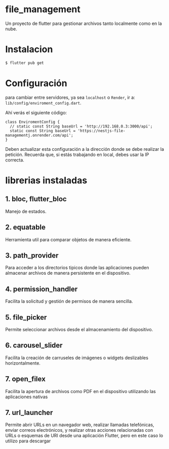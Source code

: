# file_management

Un proyecto de flutter para gestionar archivos tanto localmente como en la nube.

# Instalacion

```bash
$ flutter pub get
```

# Configuración 

para cambiar entre servidores, ya sea `localhost` o `Render`, ir a: `lib/config/enviroment_config.dart`.

Ahí verás el siguiente código:
```
class EnviromentConfig {
  // static const String baseUrl = 'http://192.168.0.3:3000/api';
  static const String baseUrl = 'https://nestjs-file-managementj.onrender.com/api';
}
```
Deben actualizar esta configuración a la dirección donde se debe realizar la petición. Recuerda que, si estás trabajando en local, debes usar la IP correcta.

# librerias instaladas

## 1. bloc, flutter_bloc
Manejo de estados.

## 2. equatable
Herramienta util para comparar objetos de manera eficiente.

## 3. path_provider
Para acceder a los directorios tipicos donde las aplicaciones pueden almacenar archivos de manera persistente en el dispositivo.

## 4. permission_handler
Facilita la solicitud y gestión de permisos de manera sencilla.

## 5. file_picker
Permite seleccionar archivos desde el almacenamiento del dispositivo.

## 6. carousel_slider
Facilita la creación de carruseles de imágenes o widgets deslizables horizontalmente.

## 7. open_filex
Facilita la apertura de archivos como PDF en el dispositivo utilizando las aplicaciones nativas

## 7. url_launcher
Permite abrir URLs en un navegador web, realizar llamadas telefónicas, enviar correos electrónicos, y realizar otras acciones relacionadas con URLs o esquemas de URI desde una aplicación Flutter, pero en este caso lo utilizo para descargar